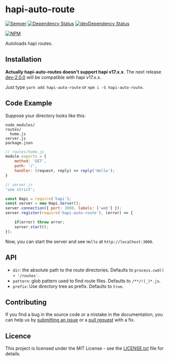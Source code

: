 # hapi-auto-route

[![Semver](http://img.shields.io/SemVer/2.0.0.png)](http://semver.org/spec/v2.0.0.html)
[![Dependency Status](https://david-dm.org/sitrakary/hapi-auto-route.svg)](https://david-dm.org/sitrakary/hapi-auto-route)
[![devDependency Status](https://david-dm.org/sitrakay/hapi-auto-route/dev-status.svg)](https://david-dm.org/sitrakay/hapi-auto-route#info=devDependencies)

[![NPM](https://nodei.co/npm/hapi-auto-route.png?downloads=true&downloadRank=true&stars=true)](https://nodei.co/npm/hapi-auto-route/)

Autoloads hapi routes.

## Installation

**Actually hapi-auto-routes doesn't support hapi v17.x.x**. The next release [dev-2.0.0](https://github.com/sitrakary/hapi-auto-route/tree/dev-2.0.0) will be compatible with hapi v17.x.x.

Just type `yarn add hapi-auto-route` or `npm i -S hapi-auto-route`.

## Code Example

Suppose your directory looks like this:

```
node_modules/
routes/
  home.js
server.js
package.json
```

```javascript
// routes/home.js
module.exports = {
    method: 'GET',
    path: '/',
    handler: (request, reply) => reply('Hello');
}
```

```javascript
// server.js
'use strict';

const Hapi = require('hapi');
const server = new Hapi.Server();
server.connection({ port: 3000, labels: ['web'] });
server.register(require('hapi-auto-route'), (error) => {

    if(error) throw error;
    server.start();
});
```

Now, you can start the server and see `Hello` at `http://localhost:3000`.


## API

- `dir`: the absolute path to the route directories. Defaults to `process.cwd() + '/routes'`.
- `pattern`: glob pattern used to find route files. Defaults to `/**/!(_)*.js`.
- `prefix`: Use directory tree as prefix. Defaults to `true`.

## Contributing

If you find a bug in the source code or a mistake in the documentation, you can help us by [submitting an issue](https://github.com/sitrakay/hapi-auto-route/issues) or a [pull request](https://github.com/sitrakay/hapi-auto-route/pulls) with a fix.

## Licence

This project is licensed under the MIT License - see the [LICENSE.txt](https://github.com/sitrakay/hapi-auto-route/blob/master/LICENCE.txt) file for details.
